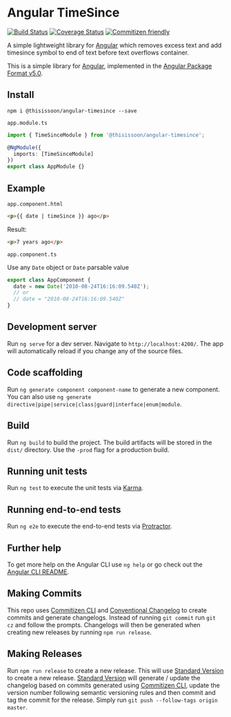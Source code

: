 # Angular TimeSince

[![Build Status][travis-badge]][travis-badge-url]
[![Coverage Status][coveralls-badge]][coveralls-badge-url]
[![Commitizen friendly][commitizen-badge]][commitizen]

A simple lightweight library for [Angular][angular] which removes excess text and add timesince symbol to end of text before text overflows container.

This is a simple library for [Angular][angular], implemented in the [Angular Package Format v5.0](https://docs.google.com/document/d/1CZC2rcpxffTDfRDs6p1cfbmKNLA6x5O-NtkJglDaBVs/edit#heading=h.k0mh3o8u5hx).

## Install

`npm i @thisissoon/angular-timesince --save`

`app.module.ts`

```ts
import { TimeSinceModule } from '@thisissoon/angular-timesince';

@NgModule({
  imports: [TimeSinceModule]
})
export class AppModule {}
```

## Example

`app.component.html`

```html
<p>{{ date | timeSince }} ago</p>
```

Result:

```html
<p>7 years ago</p>
```

`app.component.ts`

Use any `Date` object or `Date` parsable value

```ts
export class AppComponent {
  date = new Date('2010-08-24T16:16:09.540Z');
  // or
  // date = "2010-08-24T16:16:09.540Z"
}
```

## Development server

Run `ng serve` for a dev server. Navigate to `http://localhost:4200/`. The app will automatically reload if you change any of the source files.

## Code scaffolding

Run `ng generate component component-name` to generate a new component. You can also use `ng generate directive|pipe|service|class|guard|interface|enum|module`.

## Build

Run `ng build` to build the project. The build artifacts will be stored in the `dist/` directory. Use the `-prod` flag for a production build.

## Running unit tests

Run `ng test` to execute the unit tests via [Karma](https://karma-runner.github.io).

## Running end-to-end tests

Run `ng e2e` to execute the end-to-end tests via [Protractor](http://www.protractortest.org/).

## Further help

To get more help on the Angular CLI use `ng help` or go check out the [Angular CLI README](https://github.com/angular/angular-cli/blob/master/README.md).

[travis-badge]: https://travis-ci.org/thisissoon/angular-timesince.svg?branch=master
[travis-badge-url]: https://travis-ci.org/thisissoon/angular-timesince
[coveralls-badge]: https://coveralls.io/repos/github/thisissoon/angular-timesince/badge.svg?branch=master
[coveralls-badge-url]: https://coveralls.io/github/thisissoon/angular-timesince?branch=master
[angular]: https://angular.io/
[commitizen]: http://commitizen.github.io/cz-cli/
[commitizen-badge]: https://img.shields.io/badge/commitizen-friendly-brightgreen.svg

## Making Commits

This repo uses [Commitizen CLI](http://commitizen.github.io/cz-cli/) and [Conventional Changelog](https://github.com/conventional-changelog/conventional-changelog) to create commits and generate changelogs. Instead of running `git commit` run `git cz` and follow the prompts. Changelogs will then be generated when creating new releases by running `npm run release`.

## Making Releases

Run `npm run release` to create a new release. This will use [Standard Version](https://github.com/conventional-changelog/standard-version) to create a new release. [Standard Version](https://github.com/conventional-changelog/standard-version) will generate / update the changelog based on commits generated using [Commitizen CLI](http://commitizen.github.io/cz-cli/), update the version number following semantic versioning rules and then commit and tag the commit for the release. Simply run `git push --follow-tags origin master`.
